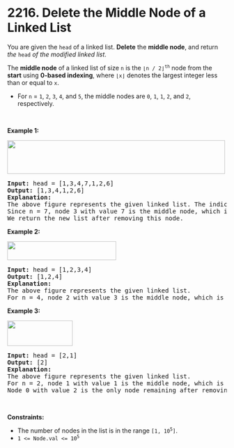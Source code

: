 # 2216. Delete the Middle Node of a Linked List

<p>You are given the <code>head</code> of a linked list. <strong>Delete</strong> the <strong>middle node</strong>, and return <em>the</em> <code>head</code> <em>of the modified linked list</em>.</p>

<p>The <strong>middle node</strong> of a linked list of size <code>n</code> is the <code>&lfloor;n / 2&rfloor;<sup>th</sup></code> node from the <b>start</b> using <strong>0-based indexing</strong>, where <code>&lfloor;x&rfloor;</code> denotes the largest integer less than or equal to <code>x</code>.</p>

<ul>
	<li>For <code>n</code> = <code>1</code>, <code>2</code>, <code>3</code>, <code>4</code>, and <code>5</code>, the middle nodes are <code>0</code>, <code>1</code>, <code>1</code>, <code>2</code>, and <code>2</code>, respectively.</li>
</ul>

<p>&nbsp;</p>
<p><strong class="example">Example 1:</strong></p>
<img alt="" src="https://assets.leetcode.com/uploads/2021/11/16/eg1drawio.png" style="width: 500px; height: 77px;" />
<pre>
<strong>Input:</strong> head = [1,3,4,7,1,2,6]
<strong>Output:</strong> [1,3,4,1,2,6]
<strong>Explanation:</strong>
The above figure represents the given linked list. The indices of the nodes are written below.
Since n = 7, node 3 with value 7 is the middle node, which is marked in red.
We return the new list after removing this node. 
</pre>

<p><strong class="example">Example 2:</strong></p>
<img alt="" src="https://assets.leetcode.com/uploads/2021/11/16/eg2drawio.png" style="width: 250px; height: 43px;" />
<pre>
<strong>Input:</strong> head = [1,2,3,4]
<strong>Output:</strong> [1,2,4]
<strong>Explanation:</strong>
The above figure represents the given linked list.
For n = 4, node 2 with value 3 is the middle node, which is marked in red.
</pre>

<p><strong class="example">Example 3:</strong></p>
<img alt="" src="https://assets.leetcode.com/uploads/2021/11/16/eg3drawio.png" style="width: 150px; height: 58px;" />
<pre>
<strong>Input:</strong> head = [2,1]
<strong>Output:</strong> [2]
<strong>Explanation:</strong>
The above figure represents the given linked list.
For n = 2, node 1 with value 1 is the middle node, which is marked in red.
Node 0 with value 2 is the only node remaining after removing node 1.</pre>

<p>&nbsp;</p>
<p><strong>Constraints:</strong></p>

<ul>
	<li>The number of nodes in the list is in the range <code>[1, 10<sup>5</sup>]</code>.</li>
	<li><code>1 &lt;= Node.val &lt;= 10<sup>5</sup></code></li>
</ul>
